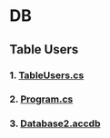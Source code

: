 # DB
## Table Users
### 1. [TableUsers.cs](https://github.com/vakovsky/DB/blob/main/TableUsers.cs)
### 2. [Program.cs](https://github.com/vakovsky/DB/blob/main/Program.cs)
### 3. [Database2.accdb](https://github.com/vakovsky/DB/blob/main/Database2.accdb)
